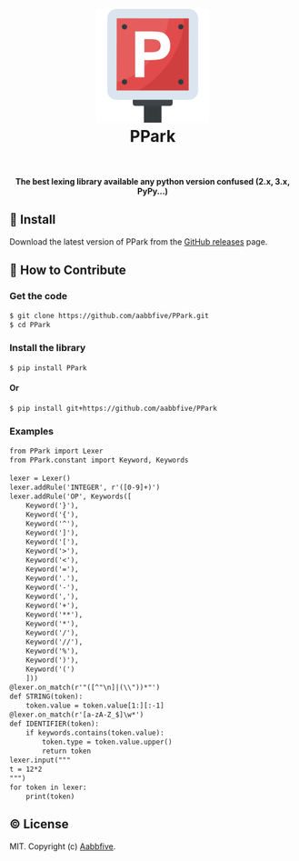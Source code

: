 <h1 align="center">
  <br>
  <a href="https://github.com/aabbfive/PPark">
    <img src="PPark.svg" alt="PPark" width="200">
  </a>
  <br>
  PPark
  <br>
  <br>
</h1>

<h4 align="center">The best lexing library available any python version confused (2.x, 3.x, PyPy...)</h4>

## 💾 Install

Download the latest version of PPark from
the [GitHub releases](https://github.com/aabbfive/PPark/releases) page.


## 💬 How to Contribute

### Get the code

```
$ git clone https://github.com/aabbfive/PPark.git
$ cd PPark
```

### Install the library

```
$ pip install PPark
```

#### Or

```
$ pip install git+https://github.com/aabbfive/PPark
```

### Examples

```
from PPark import Lexer
from PPark.constant import Keyword, Keywords

lexer = Lexer()
lexer.addRule('INTEGER', r'([0-9]+)')
lexer.addRule('OP', Keywords([
	Keyword('}'), 
	Keyword('{'),
	Keyword('^'),
	Keyword(']'),
	Keyword('['),
	Keyword('>'),
	Keyword('<'),
	Keyword('='),
	Keyword('.'),
	Keyword('-'),
	Keyword(','),
	Keyword('+'),
	Keyword('**'),
	Keyword('*'),
	Keyword('/'),
	Keyword('//'),
	Keyword('%'),
	Keyword(')'),
	Keyword('(')
	]))
@lexer.on_match(r'"([^"\n]|(\\"))*"')
def STRING(token):
	token.value = token.value[1:][:-1]
@lexer.on_match(r'[a-zA-Z_$]\w*')
def IDENTIFIER(token):
	if keywords.contains(token.value):
		token.type = token.value.upper()
		return token
lexer.input("""
t = 12*2
""")
for token in lexer:
	print(token)
```

## ©️ License

MIT. Copyright (c) [Aabbfive](https://github.com/aabbfive).
